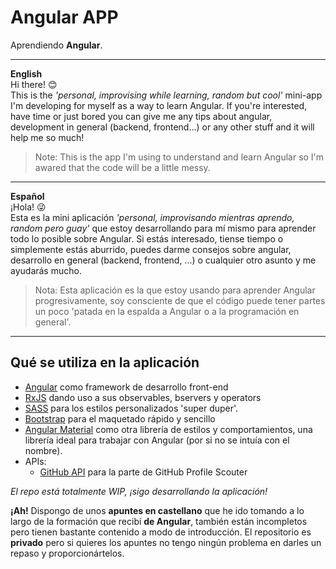 # Angular APP

Aprendiendo **Angular**.  

----

**English**  
Hi there! 😊  
This is the *'personal, improvising while learning, random but cool'* mini-app I'm developing for myself as a way to learn Angular. If you're interested, have time or just bored you can give me any tips about angular, development in general (backend, frontend...) or any other stuff and it will help me so much!  

> Note: This is the app I'm using to understand and learn Angular so I'm awared that the code will be a little messy.  



----

**Español**  
¡Hola! 😜  
Esta es la mini aplicación *'personal, improvisando mientras aprendo, random pero guay'* que estoy desarrollando para mí mismo para aprender todo lo posible sobre Angular. Si estás interesado, tiense tiempo o simplemente estás aburrido, puedes darme consejos sobre angular, desarrollo en general (backend, frontend, ...) o cualquier otro asunto y me ayudarás mucho.  

> Nota: Esta aplicación es la que estoy usando para aprender Angular progresivamente, soy consciente de que el código puede tener partes un poco 'patada en la espalda a Angular o a la programación en general'.  

----

## Qué se utiliza en la aplicación

- [Angular](https://angular.io/) como framework de desarrollo front-end
- [RxJS](https://rxjs.dev/) dando uso a sus observables, bservers y operators
- [SASS](https://sass-lang.com/) para los estilos personalizados 'super duper'.
- [Bootstrap](https://getbootstrap.com/) para el maquetado rápido y sencillo
- [Angular Material](https://next.material.angular.io/) como otra librería de estilos y comportamientos, una librería ideal para trabajar con Angular (por si no se intuía con el nombre).
- APIs:
  - [GitHub API](https://docs.github.com/en/rest) para la parte de GitHub Profile Scouter  

*El repo está totalmente WIP, ¡sigo desarrollando la aplicación!*


**¡Ah!** Dispongo de unos **apuntes en castellano** que he ido tomando a lo largo de la formación que recibí **de Angular**, también están incompletos pero tienen bastante contenido a modo de introducción. El repositorio es **privado** pero si quieres los apuntes no tengo ningún problema en darles un repaso y proporcionártelos.  